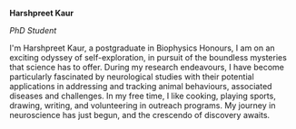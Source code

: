**Harshpreet Kaur**

*PhD Student*

I'm Harshpreet Kaur, a postgraduate in Biophysics Honours, I am on an exciting odyssey of self-exploration, in pursuit of the boundless mysteries that science has to offer. During my research endeavours, I have become particularly fascinated by neurological studies with their potential applications in addressing and tracking animal behaviours, associated diseases and challenges. In my free time, I like cooking, playing sports, drawing, writing, and volunteering in outreach programs. My journey in neuroscience has just begun, and the crescendo of discovery awaits.
